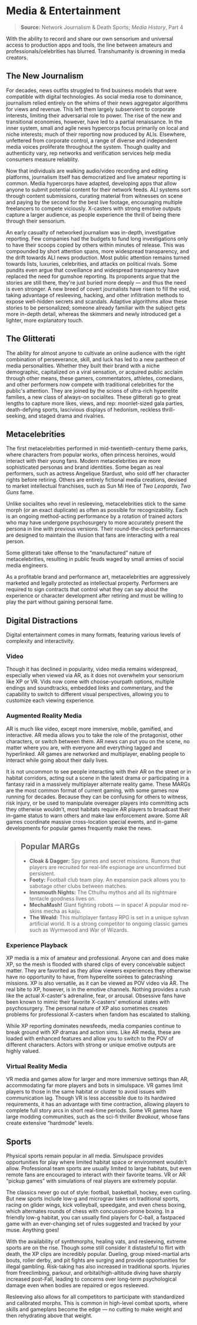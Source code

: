 # Media & Entertainment

> **Source:** Network Journalism & Death Sports; _Media History_, Part 4

With the ability to record and share our own sensorium and universal access to production apps and tools, the line between amateurs and professionals/celebrities has blurred. Transhumanity is drowning in media creators.

## The New Journalism

For decades, news outfits struggled to find business models that were compatible with digital technologies. As social media rose to dominance, journalism relied entirely on the whims of their news aggregator algorithms for views and revenue. This left them largely subservient to corporate interests, limiting their adversarial role to power. The rise of the new and transitional economies, however, have led to a partial renaissance. In the inner system, small and agile news hypercorps focus primarily on local and niche interests; much of their reporting now produced by ALIs. Elsewhere, unfettered from corporate control, a range of diverse and independent media voices proliferate throughout the system. Though quality and authenticity vary, rep networks and verification services help media consumers measure reliablity.

Now that individuals are walking audio/video recording and editing platforms, journalism itself has democratized and live amateur reporting is common. Media hypercorps have adapted, developing apps that allow anyone to submit potential content for their network feeds. ALI systems sort through content submissions, curating material from witnesses on scene and paying by the second for the best live footage, encouraging multiple freelancers to compete viciously. X-casters with strong emotive outputs capture a larger audience, as people experience the thrill of being there through their sensorium.

An early casualty of networked journalism was in-depth, investigative reporting. Few companies had the budgets to fund long investigations only to have their scoops copied by others within minutes of release. This was compounded by short attention spans, more widespread transparency, and the drift towards ALI news production. Most public attention remains turned towards lists, luxuries, celebrities, and attacks on political rivals. Some pundits even argue that coveillance and widespread transparency have replaced the need for gumshoe reporting. Its proponents argue that the stories are still there, they're just buried more deeply — and thus the need is even stronger. A new breed of covert journalists have risen to fill the void, taking advantage of resleeving, hacking, and other infiltration methods to expose well-hidden secrets and scandals. Adaptive algorithms allow these stories to be personalized; someone already familiar with the subject gets more in-depth detail, whereas the skimmers and newly introduced get a lighter, more explanatory touch.

## The Glitterati

The ability for almost anyone to cultivate an online audience with the right combination of perseverance, skill, and luck has led to a new pantheon of media personalities. Whether they built their brand with a niche demographic, capitalized on a viral sensation, or acquired public acclaim through other means, these gamers, commentators, athletes, comedians, and other performers now compete with traditional celebrities for the public's attention. They are joined by the scions of ultra-rich hyperelite families, a new class of always-on socialites. These glitterati go to great lengths to capture more likes, views, and rep: moonlet-sized gala parties, death-defying sports, lascivious displays of hedonism, reckless thrill-seeking, and staged drama and rivalries.

## Metacelebrities

The first metacelebrities performed in mid-twentieth-century theme parks, where characters from popular works, often princess heroines, would interact with their young fans. Modern metacelebrities are more sophisticated personas and brand identities. Some began as real performers, such as actress Angelique Stardust, who sold off her character rights before retiring. Others are entirely fictional media creations, devised to market intellectual franchises, such as Sun Mi Hee of _Two Leopards, Two Guns_ fame.

Unlike socialites who revel in resleeving, metacelebrities stick to the same morph (or an exact duplicate) as often as possible for recognizability. Each is an ongoing method-acting performance by a rotation of trained actors who may have undergone psychosurgery to more accurately present the persona in line with previous versions. Their round-the-clock performances are designed to maintain the illusion that fans are interacting with a real person.

Some glitterati take offense to the “manufactured” nature of metacelebrities, resulting in public feuds waged by small armies of social media engineers.

As a profitable brand and performance art, metacelebrities are aggressively marketed and legally protected as intellectual property. Performers are required to sign contracts that control what they can say about the experience or character development after retiring and must be willing to play the part without gaining personal fame.

## Digital Distractions

Digital entertainment comes in many formats, featuring various levels of complexity and interactivity.

### Video

Though it has declined in popularity, video media remains widespread, especially when viewed via AR, as it does not overwhelm your sensorium like XP or VR. Vids now come with choose-yourpath options, multiple endings and soundtracks, embedded links and commentary, and the capability to switch to different visual perspectives, allowing you to customize each viewing experience.

### Augmented Reality Media

AR is much like video, except more immersive, mobile, gamified, and interactive. AR media allows you to take the role of the protagonist, other characters, or switch between them. AR news can put you on the scene, no matter where you are, with everyone and everything tagged and hyperlinked. AR games are networked and multiplayer, enabling people to interact while going about their daily lives.

It is not uncommon to see people interacting with their AR on the street or in habitat corridors, acting out a scene in the latest drama or participating in a fantasy raid in a massively multiplayer alternate reality game. These MARGs are the most common format of current gaming, with some games now running for decades. Because they can be confusing for others to witness, risk injury, or be used to manipulate overeager players into committing acts they otherwise wouldn’t, most habitats require AR players to broadcast their in-game status to warn others and make law enforcement aware. Some AR games coordinate massive cross-location special events, and in-game developments for popular games frequently make the news.

<blockquote>

## Popular MARGs

- **Cloak & Dagger:** Spy games and secret missions. Rumors that players are recruited for real-life espionage are unconfirmed but persistent.
- **Footy:** Football club team play. An expansion pack allows you to sabotage other clubs between matches.
- **Innsmouth Nights:** The Cthulhu mythos and all its nightmare tentacle goodness lives on.
- **MechaMash!** Giant fighting robots  —  in space! A popular mod re-skins mecha as kaiju.
- **The Weald:** This multiplayer fantasy RPG is set in a unique sylvan artificial world. It is a strong competitor to ongoing classic games such as Wyrmwood and War of Wizards.

</blockquote>

### Experience Playback

XP media is a mix of amateur and professional. Anyone can and does make XP, so the mesh is flooded with shared clips of every conceivable subject matter. They are favorited as they allow viewers experiences they otherwise have no opportunity to have, from hyperelite soirées to gatecrashing missions. XP is also versatile, as it can be viewed as POV video via AR. The real bite to XP, however, is in the emotive channels. Nothing provides a rush like the actual X-caster's adrenaline, fear, or arousal. Obsessive fans have been known to mimic their favorite X-casters' emotional states with psychosurgery. The personal nature of XP also sometimes creates problems for professional X-casters when fandom has escalated to stalking.

While XP reporting dominates newsfeeds, media companies continue to break ground with XP dramas and action sims. Like AR media, these are loaded with enhanced features and allow you to switch to the POV of different characters. Actors with strong or unique emotive outputs are highly valued.

### Virtual Reality Media

VR media and games allow for larger and more immersive settings than AR, accommodating far more players and bots in simulspace. VR games limit players to those in the same habitat or cluster to avoid issues with communication lag. Though VR is less accessible due to its hardwired requirements, it has an advantage with time contraction, allowing players to complete full story arcs in short real-time periods. Some VR games have large modding communities, such as the sci-fi thriller _Breakout_, whose fans create extensive “hardmode” levels.

## Sports

Physical sports remain popular in all media. Simulspace provides opportunities for play where limited habitat space or environment wouldn’t allow. Professional team sports are usually limited to large habitats, but even remote fans are encouraged to interact with their favorite teams. VR or AR “pickup games” with simulations of real players are extremely popular.

The classics never go out of style: football, basketball, hockey, even curling. But new sports include low-g and micrograv takes on traditional sports, racing on glider wings, kick volleyball, speedgate, and even chess boxing, which alternates rounds of chess with concussion-prone boxing. In a friendly low-g habitat, you can usually find players for C-ball, a fastpaced game with an ever-changing set of rules suggested and tracked by your muse. Anything goes!

With the availability of synthmorphs, healing vats, and resleeving, extreme sports are on the rise. Though some still consider it distasteful to flirt with death, the XP clips are incredibly popular. Dueling, group mixed-martial arts bouts, roller derby, and pit fights are surging and provide opportunities for illegal gambling. Risk-taking has also increased in traditional sports. Injuries from freeclimbing, parkour, and orbital/high-altitude diving have sharply increased post-Fall, leading to concerns over long-term psychological damage even when bodies are repaired or egos resleeved.

Resleeving also allows for all competitors to participate with standardized and calibrated morphs. This is common in high-level combat sports, where skills and gameplans become the edge — no cutting to make weight and then rehydrating above that weight.
